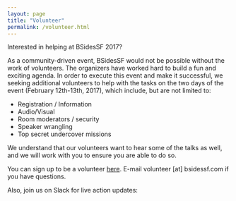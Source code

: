 ```yaml
---
layout: page
title: "Volunteer"
permalink: /volunteer.html
--- 
```


Interested in helping at BSidesSF 2017?

As a community-driven event, BSidesSF would not be possible without the work of volunteers. The organizers have worked hard to build a fun and exciting agenda. In order to execute this event and make it successful, we seeking additional volunteers to help with the tasks on the two days of the event (February 12th-13th, 2017), which include, but are not limited to:

* Registration / Information
* Audio/Visual
* Room moderators / security
* Speaker wrangling
* Top secret undercover missions

We understand that our volunteers want to hear some of the talks as well, and we will work with you to ensure you are able to do so.

You can sign up to be a volunteer <a href="https://goo.gl/forms/dX8bOfSJX3Fqv7TW2">here</a>. E-mail volunteer [at] bsidessf.com if you have questions. 

Also, join us on Slack for live action updates:

<script async defer src="https://bsidessf-slack.herokuapp.com/slackin.js?large"></script>
